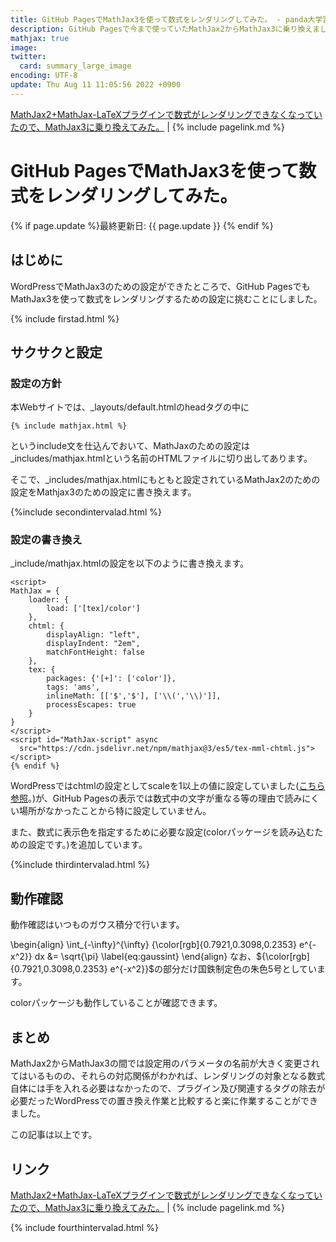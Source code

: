 ```yaml
---
title: GitHub PagesでMathJax3を使って数式をレンダリングしてみた。 - panda大学習帳外伝
description: GitHub Pagesで今まで使っていたMathJax2からMathJax3に乗り換えました。
mathjax: true
image: 
twitter: 
  card: summary_large_image
encoding: UTF-8
update: Thu Aug 11 11:05:56 2022 +0900
---
```

[MathJax2+MathJax-LaTeXプラグインで数式がレンダリングできなくなっていたので、MathJax3に乗り換えてみた。](https://pandanote.info/?p=9418) \| {% include pagelink.md %}
# GitHub PagesでMathJax3を使って数式をレンダリングしてみた。
{% if page.update %}最終更新日: {{ page.update }} {% endif %}
## はじめに
WordPressでMathJax3のための設定ができたところで、GitHub PagesでもMathJax3を使って数式をレンダリングするための設定に挑むことにしました。

{% include firstad.html %}

## サクサクと設定
### 設定の方針
本Webサイトでは、_layouts/default.htmlのheadタグの中に

```
{% include mathjax.html %}
```

というinclude文を仕込んでおいて、MathJaxのための設定は_includes/mathjax.htmlという名前のHTMLファイルに切り出してあります。

そこで、_includes/mathjax.htmlにもともと設定されているMathJax2のための設定をMathjax3のための設定に書き換えます。

{%include secondintervalad.html %}

### 設定の書き換え
_include/mathjax.htmlの設定を以下のように書き換えます。

```
<script>
MathJax = {
	loader: {
		load: ['[tex]/color']
	},
	chtml: {
		displayAlign: "left",
		displayIndent: "2em",
		matchFontHeight: false
	},
	tex: {
		packages: {'[+]': ['color']},
		tags: 'ams',
		inlineMath: [['$','$'], ['\\(','\\)']],
		processEscapes: true
	}
}
</script>
<script id="MathJax-script" async
  src="https://cdn.jsdelivr.net/npm/mathjax@3/es5/tex-mml-chtml.js">
</script>
{% endif %}
```

WordPressではchtmlの設定としてscaleを1以上の値に設定していました([こちら参照](https://pandanote.info/?p=9412)。)が、GitHub Pagesの表示では数式中の文字が重なる等の理由で読みにくい場所がなかったことから特に設定していません。

また、数式に表示色を指定するために必要な設定(colorパッケージを読み込むための設定です。)を追加しています。

{%include thirdintervalad.html %}

## 動作確認
動作確認はいつものガウス積分で行います。

\begin{align}
\int_{-\infty}^{\infty} {\color[rgb]{0.7921,0.3098,0.2353} e^{-x^2}} dx &= \sqrt{\pi} \label{eq:gaussint}
\end{align}
なお、${\color[rgb]{0.7921,0.3098,0.2353} e^{-x^2}}$の部分だけ国鉄制定色の朱色5号としています。

colorパッケージも動作していることが確認できます。
## まとめ
MathJax2からMathJax3の間では設定用のパラメータの名前が大きく変更されてはいるものの、それらの対応関係がわかれば、レンダリングの対象となる数式自体には手を入れる必要はなかったので、プラグイン及び関連するタグの除去が必要だったWordPressでの置き換え作業と比較すると楽に作業することができました。

この記事は以上です。
## リンク
[MathJax2+MathJax-LaTeXプラグインで数式がレンダリングできなくなっていたので、MathJax3に乗り換えてみた。](https://pandanote.info/?p=9418) \| {% include pagelink.md %}

{% include fourthintervalad.html %}
